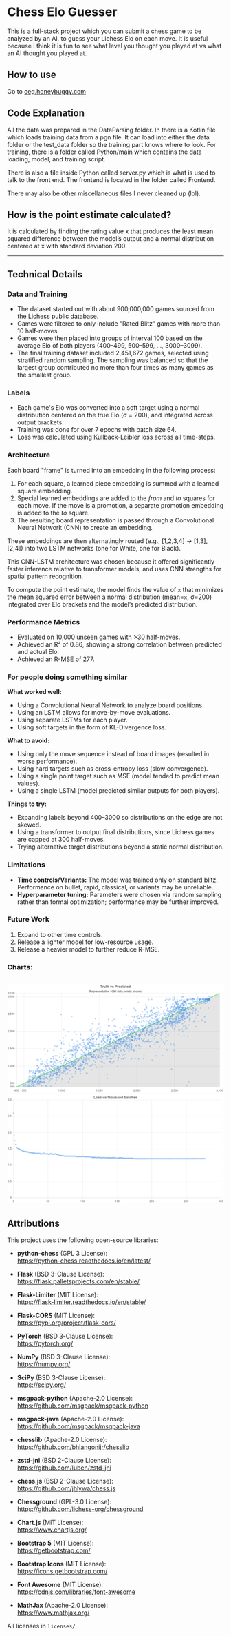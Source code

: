# Chess Elo Guesser

This is a full-stack project which you can submit a chess game to be analyzed by an AI, to guess your Lichess Elo on
each move. It is useful because I think it is fun to see what level you thought you played at vs what an AI thought you
played at.

## How to use

Go to [ceg.honeybuggy.com](https://ceg.honeybuggy.com)

## Code Explanation
All the data was prepared in the DataParsing folder. In there is a Kotlin file which loads training data from a pgn file. It can load into either the data folder or the test_data folder so the training part knows where to look.
For training, there is a folder called Python/main which contains the data loading, model, and training script. 

There is also a file inside Python called server.py which is what is used to talk to the front end. The frontend is located in the folder called Frontend. 

There may also be other miscellaneous files I never cleaned up (lol).

## How is the point estimate calculated?

It is calculated by finding the rating value x that produces the least mean squared difference between the model’s output and a normal
distribution centered at x with standard deviation 200.

---

## Technical Details

### Data and Training

- The dataset started out with about 900,000,000 games sourced from the Lichess public database.
- Games were filtered to only include "Rated Blitz" games with more than 10 half-moves.
- Games were then placed into groups of interval 100 based on the average Elo of both players (400–499, 500–599, ...,
  3000–3099).
- The final training dataset included 2,451,672 games, selected using stratified random sampling. The sampling was
  balanced so that the largest group contributed no more than four times as many games as the smallest group.

### Labels

- Each game's Elo was converted into a soft target using a normal distribution centered on the true Elo (σ = 200), and
  integrated across output brackets.
- Training was done for over 7 epochs with batch size 64.
- Loss was calculated using Kullback-Leibler loss across all time-steps.

### Architecture

Each board "frame" is turned into an embedding in the following process:

1. For each square, a learned piece embedding is summed with a learned square embedding.
2. Special learned embeddings are added to the *from* and *to* squares for each move. If the move is a promotion, a
   separate promotion embedding is added to the *to* square.
3. The resulting board representation is passed through a Convolutional Neural Network (CNN) to create an embedding.

These embeddings are then alternatingly routed (e.g., [1,2,3,4] → [1,3], [2,4]) into two LSTM networks (one for White,
one for Black).

This CNN-LSTM architecture was chosen because it offered significantly faster inference relative to transformer models,
and uses CNN strengths for spatial pattern recognition.

To compute the point estimate, the model finds the value of `x` that minimizes the mean squared error between a normal
distribution (mean=`x`, σ=200) integrated over Elo brackets and the model’s predicted distribution.

### Performance Metrics

- Evaluated on 10,000 unseen games with >30 half-moves.
- Achieved an R² of 0.86, showing a strong correlation between predicted and actual Elo.
- Achieved an R-MSE of 277.

### For people doing something similar

**What worked well:**

- Using a Convolutional Neural Network to analyze board positions.
- Using an LSTM allows for move-by-move evaluations.
- Using separate LSTMs for each player.
- Using soft targets in the form of KL-Divergence loss.

**What to avoid:**

- Using only the move sequence instead of board images (resulted in worse performance).
- Using hard targets such as cross-entropy loss (slow convergence).
- Using a single point target such as MSE (model tended to predict mean values).
- Using a single LSTM (model predicted similar outputs for both players).

**Things to try:**

- Expanding labels beyond 400–3000 so distributions on the edge are not skewed.
- Using a transformer to output final distributions, since Lichess games are capped at 300 half-moves.
- Trying alternative target distributions beyond a static normal distribution.

### Limitations

- **Time controls/Variants:** The model was trained only on standard blitz. Performance on bullet, rapid, classical, or
  variants may be unreliable.
- **Hyperparameter tuning:** Parameters were chosen via random sampling rather than formal optimization; performance may
  be further improved.

### Future Work

1. Expand to other time controls.
2. Release a lighter model for low-resource usage.
3. Release a heavier model to further reduce R-MSE.

### Charts:

![img.png](img.png)
![img_1.png](img_1.png)
---

## Attributions

This project uses the following open-source libraries:

- **python-chess** (GPL 3 License):  
  https://python-chess.readthedocs.io/en/latest/

- **Flask** (BSD 3-Clause License):  
  https://flask.palletsprojects.com/en/stable/

- **Flask-Limiter** (MIT License):  
  https://flask-limiter.readthedocs.io/en/stable/

- **Flask-CORS** (MIT License):  
  https://pypi.org/project/flask-cors/

- **PyTorch** (BSD 3-Clause License):  
  https://pytorch.org/

- **NumPy** (BSD 3-Clause License):  
  https://numpy.org/

- **SciPy** (BSD 3-Clause License):  
  https://scipy.org/

- **msgpack-python** (Apache-2.0 License):  
  https://github.com/msgpack/msgpack-python

- **msgpack-java** (Apache-2.0 License):  
  https://github.com/msgpack/msgpack-java

- **chesslib** (Apache-2.0 License):  
  https://github.com/bhlangonijr/chesslib

- **zstd-jni** (BSD 2-Clause License):  
  https://github.com/luben/zstd-jni

- **chess.js** (BSD 2-Clause License):  
  https://github.com/jhlywa/chess.js

- **Chessground** (GPL-3.0 License):  
  https://github.com/lichess-org/chessground

- **Chart.js** (MIT License):  
  https://www.chartjs.org/

- **Bootstrap 5** (MIT License):  
  https://getbootstrap.com/

- **Bootstrap Icons** (MIT License):  
  https://icons.getbootstrap.com/

- **Font Awesome** (MIT License):  
  https://cdnjs.com/libraries/font-awesome

- **MathJax** (Apache-2.0 License):  
  https://www.mathjax.org/

All licenses in `licenses/`
